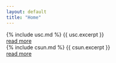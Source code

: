 ```yaml
---
layout: default
title: "Home"
---
```


  <article>
    {% include usc.md %}
    {{ usc.excerpt }}
    <div class="more"><a href="{{ usc.url | relative_url }}">read more</a></div>
  </article>

  <article>
    {% include csun.md %}
    {{ csun.excerpt }}
    <div class="more"><a href="{{ csun.url | relative_url }}">read more</a></div>
  </article>
